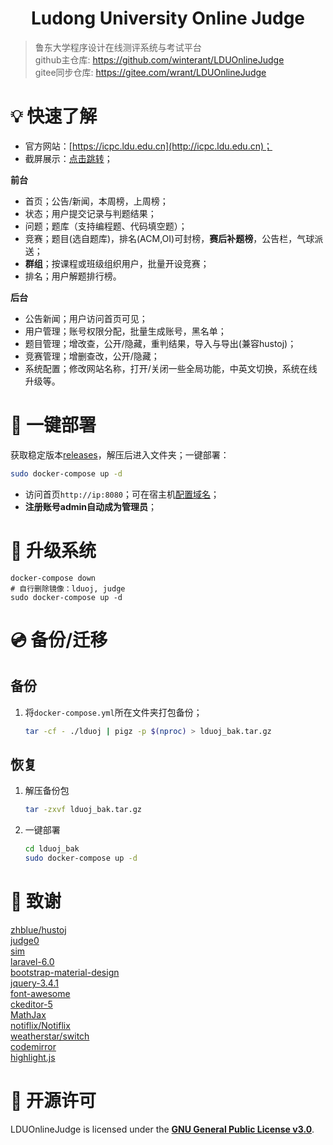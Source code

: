 <h1 align="center">Ludong University Online Judge</h1>

> 鲁东大学程序设计在线测评系统与考试平台  
github主仓库: <https://github.com/winterant/LDUOnlineJudge>  
gitee同步仓库: <https://gitee.com/wrant/LDUOnlineJudge>  

# 💡 快速了解

+ 官方网站：[https://icpc.ldu.edu.cn](http://icpc.ldu.edu.cn)；
+ 截屏展示：[点击跳转](https://blog.csdn.net/winter2121/article/details/105294224)；

**前台**

+ 首页；公告/新闻，本周榜，上周榜；
+ 状态；用户提交记录与判题结果；
+ 问题；题库（支持编程题、代码填空题）；
+ 竞赛；题目(选自题库)，排名(ACM,OI)可封榜，**赛后补题榜**，公告栏，气球派送；
+ **群组**；按课程或班级组织用户，批量开设竞赛；
+ 排名；用户解题排行榜。

**后台**

+ 公告新闻；用户访问首页可见；
+ 用户管理；账号权限分配，批量生成账号，黑名单；
+ 题目管理；增改查，公开/隐藏，重判结果，导入与导出(兼容hustoj)；
+ 竞赛管理；增删查改，公开/隐藏；
+ 系统配置；修改网站名称，打开/关闭一些全局功能，中英文切换，系统在线升级等。

# 🔨 一键部署
获取稳定版本[releases](https://github.com/winterant/LDUOnlineJudge/releases)，解压后进入文件夹；一键部署：

```bash
sudo docker-compose up -d
```

- 访问首页`http://ip:8080`；可在宿主机[配置域名](https://blog.csdn.net/winter2121/article/details/107783085)；
- **注册账号admin自动成为管理员**；

# 🚗 升级系统

```
docker-compose down
# 自行删除镜像：lduoj, judge
sudo docker-compose up -d
```

# 💿 备份/迁移

## 备份
1. 将`docker-compose.yml`所在文件夹打包备份；
    ```bash
    tar -cf - ./lduoj | pigz -p $(nproc) > lduoj_bak.tar.gz
    ```

## 恢复
1. 解压备份包
    ```bash
    tar -zxvf lduoj_bak.tar.gz
    ```
2. 一键部署
    ```bash
    cd lduoj_bak
    sudo docker-compose up -d
    ```


# 💝 致谢

[zhblue/hustoj](https://github.com/zhblue/hustoj)  
[judge0](https://judge0.com/)  
[sim](https://dickgrune.com/Programs/similarity_tester/)  
[laravel-6.0](https://laravel.com/)  
[bootstrap-material-design](https://fezvrasta.github.io/bootstrap-material-design/)  
[jquery-3.4.1](https://jquery.com/)  
[font-awesome](http://www.fontawesome.com.cn/)  
[ckeditor-5](https://ckeditor.com/ckeditor-5/)  
[MathJax](https://www.mathjax.org/)  
[notiflix/Notiflix](https://github.com/notiflix/Notiflix)  
[weatherstar/switch](https://github.com/weatherstar/switch)  
[codemirror](https://codemirror.net/)  
[highlight.js](https://highlightjs.org/)  

# 📜 开源许可

LDUOnlineJudge is licensed under the
**[GNU General Public License v3.0](https://github.com/winterant/LDUOnlineJudge/blob/master/LICENSE)**.
